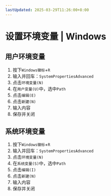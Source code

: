 ```yaml
---
lastUpdated: 2025-03-29T11:26:00+8:00
---
```


# 设置环境变量 | Windows

## 用户环境变量

1. 按下```Windows徽标```+```R```
2. 输入并回车：```SystemPropertiesAdvanced```
3. 点击```环境变量(N)```
4. 在```用户变量(U)```中，选中```Path```
5. 点击```编辑(E)```
6. 点击```新建(N)```
7. 输入内容
8. 保存并关闭

## 系统环境变量

1. 按下```Windows徽标```+```R```
2. 输入并回车：```SystemPropertiesAdvanced```
3. 点击```环境变量(N)```
4. 在```系统变量(S)```中，选中```Path```
5. 点击```编辑(I)```
6. 点击```新建(N)```
7. 输入内容
8. 保存并关闭

